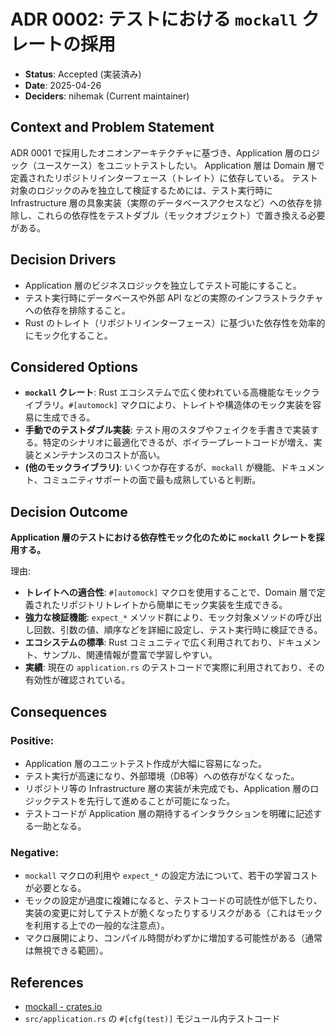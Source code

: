 # ADR 0002: テストにおける `mockall` クレートの採用

*   **Status**: Accepted (実装済み)
*   **Date**: 2025-04-26
*   **Deciders**: nihemak (Current maintainer)

## Context and Problem Statement

ADR 0001 で採用したオニオンアーキテクチャに基づき、Application 層のロジック（ユースケース）をユニットテストしたい。
Application 層は Domain 層で定義されたリポジトリインターフェース（トレイト）に依存している。
テスト対象のロジックのみを独立して検証するためには、テスト実行時に Infrastructure 層の具象実装（実際のデータベースアクセスなど）への依存を排除し、これらの依存性をテストダブル（モックオブジェクト）で置き換える必要がある。

## Decision Drivers

*   Application 層のビジネスロジックを独立してテスト可能にすること。
*   テスト実行時にデータベースや外部 API などの実際のインフラストラクチャへの依存を排除すること。
*   Rust のトレイト（リポジトリインターフェース）に基づいた依存性を効率的にモック化すること。

## Considered Options

*   **`mockall` クレート**: Rust エコシステムで広く使われている高機能なモックライブラリ。`#[automock]` マクロにより、トレイトや構造体のモック実装を容易に生成できる。
*   **手動でのテストダブル実装**: テスト用のスタブやフェイクを手書きで実装する。特定のシナリオに最適化できるが、ボイラープレートコードが増え、実装とメンテナンスのコストが高い。
*   **(他のモックライブラリ)**: いくつか存在するが、`mockall` が機能、ドキュメント、コミュニティサポートの面で最も成熟していると判断。

## Decision Outcome

**Application 層のテストにおける依存性モック化のために `mockall` クレートを採用する。**

理由:
*   **トレイトへの適合性**: `#[automock]` マクロを使用することで、Domain 層で定義されたリポジトリトレイトから簡単にモック実装を生成できる。
*   **強力な検証機能**: `expect_*` メソッド群により、モック対象メソッドの呼び出し回数、引数の値、順序などを詳細に設定し、テスト実行時に検証できる。
*   **エコシステムの標準**: Rust コミュニティで広く利用されており、ドキュメント、サンプル、関連情報が豊富で学習しやすい。
*   **実績**: 現在の `application.rs` のテストコードで実際に利用されており、その有効性が確認されている。

## Consequences

### Positive:
*   Application 層のユニットテスト作成が大幅に容易になった。
*   テスト実行が高速になり、外部環境（DB等）への依存がなくなった。
*   リポジトリ等の Infrastructure 層の実装が未完成でも、Application 層のロジックテストを先行して進めることが可能になった。
*   テストコードが Application 層の期待するインタラクションを明確に記述する一助となる。

### Negative:
*   `mockall` マクロの利用や `expect_*` の設定方法について、若干の学習コストが必要となる。
*   モックの設定が過度に複雑になると、テストコードの可読性が低下したり、実装の変更に対してテストが脆くなったりするリスクがある（これはモックを利用する上での一般的な注意点）。
*   マクロ展開により、コンパイル時間がわずかに増加する可能性がある（通常は無視できる範囲）。

## References

*   [mockall - crates.io](https://crates.io/crates/mockall)
*   `src/application.rs` の `#[cfg(test)]` モジュール内テストコード
